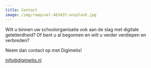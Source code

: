```yaml
---
title: Contact
image: /img/rawpixel-463437-unsplash.jpg
---
```

Wilt u binnen uw schoolorganisatie ook aan de slag met digitale geletterdheid? Of bent u al begonnen en wilt u verder verdiepen en verbreden?

Neem dan contact op met Digimetis!

<a href="mailto:info@digimetis.nl">info@digimetis.nl</a>



